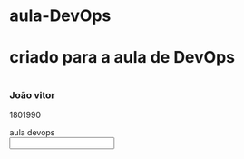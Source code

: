 # aula-DevOps
<h1>criado para a aula de DevOps</br><h1>
<h3>João vitor</h3>  
<p>1801990</p>
<form>
  <label> aula devops</label></br>
  <input type"text"/>
  
  
  
  </form>

